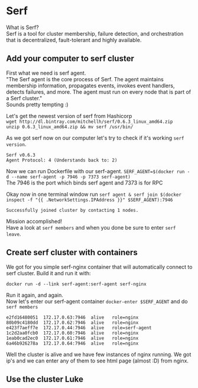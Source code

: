# Serf

What is Serf?  
Serf is a tool for cluster membership, failure detection, and orchestration that is decentralized, fault-tolerant and highly available.  

## Add your computer to serf cluster

First what we need is serf agent.  
"The Serf agent is the core process of Serf. The agent maintains membership information, propagates events, invokes 
event handlers, detects failures, and more. The agent must run on every node that is part of a Serf cluster."  
Sounds pretty tempting :)
  
  
Let's get the newest version of serf from Hashicorp  
`wget http://dl.bintray.com/mitchellh/serf/0.6.3_linux_amd64.zip`  
`unzip 0.6.3_linux_amd64.zip && mv serf /usr/bin/`  
   
As we got serf now on our computer let's try to check if it's working `serf version`.
```
Serf v0.6.3
Agent Protocol: 4 (Understands back to: 2)
```

Now we can run Dockerfile with our serf-agent.
`SERF_AGENT=$(docker run -d --name serf-agent -p 7946 -p 7373 serf-agent)`  
The 7946 is the port which binds serf agent and 7373 is for RPC   
  
Okay now in one terminal window run `serf agent & serf join $(docker inspect -f "{{ .NetworkSettings.IPAddress }}" $SERF_AGENT):7946`

```
Successfully joined cluster by contacting 1 nodes.
```
Mission accomplished!  
Have a look at `serf members` and when you done be sure to enter `serf leave`.

## Create serf cluster with containers
We got for you simple serf-nginx container that will automatically connect to serf cluster. Build it and run it with:
```
docker run -d --link serf-agent:serf-agent serf-nginx
```
Run it again, and again.  
Now let's enter our serf-agent container `docker-enter $SERF_AGENT` and do `serf members`
```
e2fd16480051  172.17.0.63:7946  alive   role=nginx
80b09c4180dd  172.17.0.62:7946  alive   role=nginx
e423f7aeff7e  172.17.0.44:7946  alive   role=serf-agent
1c2d2aa0fcb0  172.17.0.60:7946  alive   role=nginx
1eab0cad2ec0  172.17.0.61:7946  alive   role=nginx
6a46b926278a  172.17.0.64:7946  alive   role=nginx
```
Well the cluster is alive and we have few instances of nginx running. We got ip's and we can enter any of them to see html page (almost :D) from nginx.


## Use the cluster Luke

